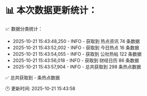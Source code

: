 📊 本次数据更新统计：
==========================

📈 数据分类统计：
- 2025-10-21 15:43:48,250 - INFO - 获取到 热点资讯 74 条数据
- 2025-10-21 15:43:52,002 - INFO - 获取到 今日热点 16 条数据
- 2025-10-21 15:43:54,055 - INFO - 获取到 公社热帖 122 条数据
- 2025-10-21 15:43:56,018 - INFO - 获取到 财经日历 86 条数据
- 2025-10-21 15:43:57,904 - INFO - 总共获取到 298 条热点数据

✅ 总共获取到 - 条热点数据

🕐 更新时间: 2025-10-21 15:43:58
